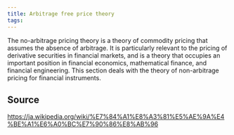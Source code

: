 ```yaml
---
title: Arbitrage free price theory
tags: 
---
```


The no-arbitrage pricing theory is a theory of commodity pricing that assumes the absence of arbitrage. It is particularly relevant to the pricing of derivative securities in financial markets, and is a theory that occupies an important position in financial economics, mathematical finance, and financial engineering. This section deals with the theory of non-arbitrage pricing for financial instruments.

## Source
https://ja.wikipedia.org/wiki/%E7%84%A1%E8%A3%81%E5%AE%9A%E4%BE%A1%E6%A0%BC%E7%90%86%E8%AB%96